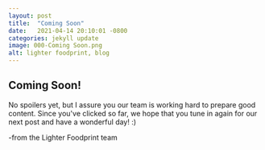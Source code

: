 ```yaml
---
layout: post
title:  "Coming Soon"
date:   2021-04-14 20:10:01 -0800
categories: jekyll update
image: 000-Coming Soon.png
alt: lighter foodprint, blog
---
```


<h2>Coming Soon!</h2>
No spoilers yet, but I assure you our team is working hard to prepare good content. Since you've clicked so far, we hope that you tune in again for our next post and have a wonderful day! :)

-from the Lighter Foodprint team